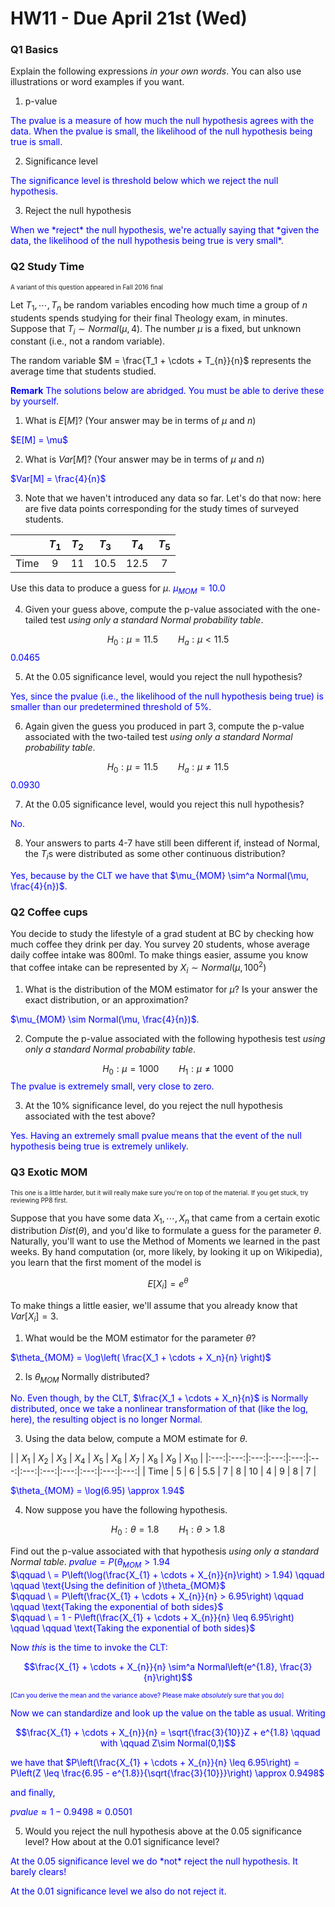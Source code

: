 # HW11 - Due April 21st (Wed)

### Q1 Basics

Explain the following expressions *in your own words*. You can also use illustrations or word examples if you want.

1) p-value
<font color="blue">
The pvalue is a measure of how much the null hypothesis agrees with the data. When the pvalue is small, the likelihood of the null hypothesis being true is small. 
</font>

2) Significance level
<font color="blue">
The significance level is threshold below which we reject the null hypothesis.
</font>


3) Reject the null hypothesis
<font color="blue">
When we *reject* the null hypothesis, we're actually saying that *given the data, the likelihood of the null hypothesis being true is very small*.
</font>

### Q2 Study Time

<font size=1>A variant of this question appeared in Fall 2016 final</font>


Let $T_1, \cdots, T_{n}$ be random variables encoding how much time a group of $n$ students spends studying for their final Theology exam, in minutes. Suppose that $T_i \sim Normal(\mu, 4)$. The number $\mu$ is a fixed, but unknown constant (i.e., not a random variable).

The random variable $M = \frac{T_1 + \cdots + T_{n}}{n}$ represents the average time that students studied.

<font color="blue">
<b>Remark</b> The solutions below are abridged. You must be able to derive these by yourself.
</font>

1) What is $E[M]$? (Your answer may be in terms of $\mu$ and $n$)
<font color="blue">
$E[M] = \mu$
</font>

2) What is $Var[M]$? (Your answer may be in terms of $\mu$ and $n$)
<font color="blue">
$Var[M] = \frac{4}{n}$
</font>



3) Note that we haven't introduced any data so far. Let's do that now: here are five data points corresponding for the study times of surveyed students.

<center>

| | $T_1$ | $T_2$ | $T_3$ | $T_4$ | $T_5$ |
|:---:|:---:|:---:|:---:|:---:|:---:|
| Time | 9 | 11 | 10.5 | 12.5 | 7 |
</center>

Use this data to produce a guess for $\mu$.
<font color="blue">
$\mu_{MOM} = 10.0$
</font>

4) Given your guess above, compute the p-value associated with the one-tailed test *using only a standard Normal probability table*.

$$H_0: \mu = 11.5 \qquad H_a: \mu < 11.5$$
<font color="blue">
0.0465
</font>

5) At the 0.05 significance level, would you reject the null hypothesis?
<font color="blue">
Yes, since the pvalue (i.e., the likelihood of the null hypothesis being true) is smaller than our predetermined threshold of 5%.
</font>

6) Again given the guess you produced in part 3, compute the p-value associated with the two-tailed test *using only a standard Normal probability table*.

$$H_0: \mu = 11.5 \qquad H_a: \mu \neq 11.5$$
<font color="blue">
0.0930
</font>

7) At the 0.05 significance level, would you reject this null hypothesis?
<font color="blue">
No. 
</font>


8) Your answers to parts 4-7 have still been different if, instead of Normal, the $T_i$s were distributed as some other continuous distribution?
<font color="blue">
Yes, because by the CLT we have that $\mu_{MOM} \sim^a Normal(\mu, \frac{4}{n})$. 
</font>

### Q2 Coffee cups

You decide to study the lifestyle of a grad student at BC by checking how much coffee they drink per day. You survey 20 students, whose average daily coffee intake was 800ml. To make things easier, assume you know that coffee intake can be represented by $X_i \sim Normal(\mu, 100^2)$

1) What is the distribution of the MOM estimator for $\mu$? Is your answer the exact distribution, or an approximation?
<font color="blue">
$\mu_{MOM} \sim Normal(\mu, \frac{4}{n})$. 
</font>

2) Compute the p-value associated with the following hypothesis test *using only a standard Normal probability table*.

$$H_0: \mu = 1000 \qquad H_1: \mu \neq 1000$$
<font color="blue">
The pvalue is extremely small, very close to zero.
</font>


3) At the 10% significance level, do you reject the null hypothesis associated with the test above?
<font color="blue">
Yes. Having an extremely small pvalue means that the event of the null hypothesis being true is extremely unlikely.
</font>

### Q3 Exotic MOM

<font size=1>This one is a little harder, but it will really make sure you're on top of the material. If you get stuck, try reviewing PP8 first.</font>

Suppose that you have some data $X_1, \cdots, X_n$ that came from a certain exotic distribution $Dist(\theta)$, and you'd like to formulate a guess for the parameter $\theta$. Naturally, you'll want to use the Method of Moments we learned in the past weeks. By hand computation (or, more likely, by looking it up on Wikipedia), you learn that the first moment of the model is

$$E[X_i] = e^{\theta}$$

To make things a little easier, we'll assume that you already know that $Var[X_i] = 3$.

1) What would be the MOM estimator for the parameter $\theta$?
<font color="blue">
$\theta_{MOM} = \log\left( \frac{X_1 + \cdots + X_n}{n} \right)$
</font>

2) Is $\theta_{MOM}$ Normally distributed?
<font color="blue">
No. Even though, by the CLT, $\frac{X_1 + \cdots + X_n}{n}$ is Normally  distributed, once we take a nonlinear transformation of that (like the log, here), the resulting object is no longer Normal.
</font>

3) Using the data below, compute a MOM estimate for $\theta$.


| | $X_1$ | $X_2$ | $X_3$ | $X_4$ | $X_5$ | $X_6$ | $X_7$ | $X_8$ | $X_9$ | $X_{10}$ |
|:---:|:---:|:---:|:---:|:---:|:---:|:---:|:---:|:---:|:---:|:---:|:---:|
| Time | 5 | 6 | 5.5 | 7 | 8 | 10 | 4 | 9 | 8 | 7 |
</center>
<font color="blue">
$\theta_{MOM} = \log(6.95) \approx 1.94$
</font>

4) Now suppose you have the following hypothesis.

$$H_{0}: \theta = 1.8 \qquad H_{1}: \theta > 1.8$$

Find out the p-value associated with that hypothesis *using only a standard Normal table*.
<font color="blue">
$pvalue = P(\theta_{MOM} > 1.94$<br>
$\qquad \ = P\left(\log(\frac{X_{1} + \cdots + X_{n}}{n}\right) > 1.94) \qquad \qquad \text{Using the definition of }\theta_{MOM}$<br>
$\qquad \ = P\left(\frac{X_{1} + \cdots + X_{n}}{n} > 6.95\right) \qquad \qquad \text{Taking the exponential of both sides}$<br>
$\qquad \ = 1 - P\left(\frac{X_{1} + \cdots + X_{n}}{n} \leq 6.95\right) \qquad \qquad \text{Taking the exponential of both sides}$

Now *this* is the time to invoke the CLT:

$$\frac{X_{1} + \cdots + X_{n}}{n} \sim^a Normal\left(e^{1.8}, \frac{3}{n}\right)$$

<font size=1>[Can you derive the mean and the variance above? Please make *absolutely* sure that you do]</font>

Now we can standardize and look up the value on the table as usual. Writing 

$$\frac{X_{1} + \cdots + X_{n}}{n} = \sqrt{\frac{3}{10}}Z + e^{1.8} \qquad with \qquad Z\sim Normal(0,1)$$

we have that
$P\left(\frac{X_{1} + \cdots + X_{n}}{n} \leq 6.95\right) = P\left(Z \leq \frac{6.95 - e^{1.8}}{\sqrt{\frac{3}{10}}}\right) \approx 0.9498$

and finally,

$pvalue \approx 1 - 0.9498 \approx 0.0501$
</font>

5) Would you reject the null hypothesis above at the 0.05 significance level? How about at the 0.01 significance level?
<font color="blue">
At the 0.05 significance level we do *not* reject the null hypothesis. It barely clears!

At the 0.01 significance level we also do not reject it.
</font>




